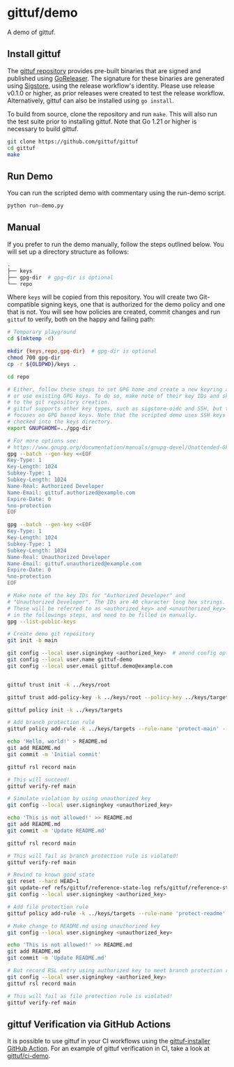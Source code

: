 # gittuf/demo

A demo of gittuf.

## Install gittuf

The [gittuf repository](https://github.com/gittuf/gittuf) provides pre-built
binaries that are signed and published using
[GoReleaser](https://goreleaser.com/). The signature for these binaries are
generated using [Sigstore](https://www.sigstore.dev/), using the release
workflow's identity. Please use release v0.1.0 or higher, as prior releases were
created to test the release workflow.  Alternatively, gittuf can also be
installed using `go install`.

To build from source, clone the repository and run `make`. This will also run
the test suite prior to installing gittuf. Note that Go 1.21 or higher is
necessary to build gittuf.

```bash
git clone https://github.com/gittuf/gittuf
cd gittuf
make
```

## Run Demo

You can run the scripted demo with commentary using the run-demo script.

```bash
python run-demo.py
```

## Manual

If you prefer to run the demo manually, follow the steps outlined below.
You will set up a directory structure as follows:

```bash
.
├── keys
├── gpg-dir  # gpg-dir is optional
└── repo
```

Where `keys` will be copied from this repository. You will create two
Git-compatible signing keys, one that is authorized for the demo policy and one
that is not. You will see how policies are created, commit changes and run
`gittuf` to verify, both on the happy and failing path:

```bash
# Temporary playground
cd $(mktemp -d)

mkdir {keys,repo,gpg-dir}  # gpg-dir is optional
chmod 700 gpg-dir
cp -r ${OLDPWD}/keys .

cd repo

# Either, follow these steps to set GPG home and create a new keyring and keys,
# or use existing GPG keys. To do so, make note of their key IDs and skip ahead
# to the git repository creation.
# gittuf supports other key types, such as sigstore-oidc and SSH, but this demo
# focuses on GPG based keys. Note that the scripted demo uses SSH keys that are
# checked into the keys directory.
export GNUPGHOME=../gpg-dir

# For more options see:
# https://www.gnupg.org/documentation/manuals/gnupg-devel/Unattended-GPG-key-generation.html
gpg --batch --gen-key <<EOF
Key-Type: 1
Key-Length: 1024
Subkey-Type: 1
Subkey-Length: 1024
Name-Real: Authorized Developer
Name-Email: gittuf.authorized@example.com
Expire-Date: 0
%no-protection
EOF

gpg --batch --gen-key <<EOF
Key-Type: 1
Key-Length: 1024
Subkey-Type: 1
Subkey-Length: 1024
Name-Real: Unauthorized Developer
Name-Email: gittuf.unauthorized@example.com
Expire-Date: 0
%no-protection
EOF

# Make note of the key IDs for "Authorized Developer" and
# "Unauthorized Developer". The IDs are 40 character long hex strings.
# These will be referred to as <authorized_key> and <unauthorized_key>
# in the followings steps, and need to be filled in manually.
gpg --list-public-keys

# Create demo git repository
git init -b main

git config --local user.signingkey <authorized_key>  # amend config options as needed for your chosen signing mechanism
git config --local user.name gittuf-demo
git config --local user.email gittuf.demo@example.com


gittuf trust init -k ../keys/root

gittuf trust add-policy-key -k ../keys/root --policy-key ../keys/targets.pem

gittuf policy init -k ../keys/targets

# Add branch protection rule
gittuf policy add-rule -k ../keys/targets --rule-name 'protect-main' --rule-pattern git:refs/heads/main --authorize-key gpg:<authorized_key>

echo 'Hello, world!' > README.md
git add README.md
git commit -m 'Initial commit'

gittuf rsl record main

# This will succeed!
gittuf verify-ref main

# Simulate violation by using unauthorized key
git config --local user.signingkey <unauthorized_key>

echo 'This is not allowed!' >> README.md
git add README.md
git commit -m 'Update README.md'

gittuf rsl record main

# This will fail as branch protection rule is violated!
gittuf verify-ref main

# Rewind to known good state
git reset --hard HEAD~1
git update-ref refs/gittuf/reference-state-log refs/gittuf/reference-state-log~1
git config --local user.signingkey <authorized_key>

# Add file protection rule
gittuf policy add-rule -k ../keys/targets --rule-name 'protect-readme' --rule-pattern file:README.md --authorize-key gpg:<authorized_key>

# Make change to README.md using unauthorized key
git config --local user.signingkey <unauthorized_key>

echo 'This is not allowed!' >> README.md
git add README.md
git commit -m 'Update README.md'

# But record RSL entry using authorized key to meet branch protection rule
git config --local user.signingkey <authorized_key>
gittuf rsl record main

# This will fail as file protection rule is violated!
gittuf verify-ref main
```

## gittuf Verification via GitHub Actions

It is possible to use gittuf in your CI workflows using the
[gittuf-installer GitHub Action](https://github.com/gittuf/gittuf-installer).
For an example of gittuf verification in CI, take a look at
[gittuf/ci-demo](https://github.com/gittuf/ci-demo).
